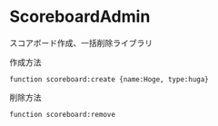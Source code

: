 # ScoreboardAdmin
スコアボード作成、一括削除ライブラリ

作成方法
```mcfunction
function scoreboard:create {name:Hoge, type:huga}
```

削除方法
```mcfunction
function scoreboard:remove
```